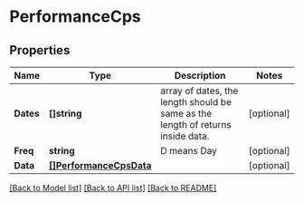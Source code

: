 # PerformanceCps

## Properties

Name | Type | Description | Notes
------------ | ------------- | ------------- | -------------
**Dates** | **[]string** | array of dates, the length should be same as the length of returns inside data. | [optional] 
**Freq** | **string** | D means Day | [optional] 
**Data** | [**[]PerformanceCpsData**](performance_cps_data.md) |  | [optional] 

[[Back to Model list]](../README.md#documentation-for-models) [[Back to API list]](../README.md#documentation-for-api-endpoints) [[Back to README]](../README.md)


